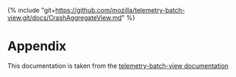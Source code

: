 {% include "git+https://github.com/mozilla/telemetry-batch-view.git/docs/CrashAggregateView.md" %}

# Appendix

This documentation is taken from the [telemetry-batch-view documentation](https://github.com/mozilla/telemetry-batch-view/tree/master/docs)
